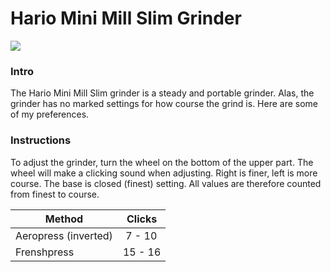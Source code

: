Hario Mini Mill Slim Grinder
===
![](https://cdn.rawgit.com/andmos/Coffee/master/img/Grinder.svg)

### Intro
The Hario Mini Mill Slim grinder is a steady and portable grinder.
Alas, the grinder has no marked settings for how course the grind is. Here are some of my preferences.

### Instructions

To adjust the grinder, turn the wheel on the bottom of the upper part. The wheel will make a clicking sound when adjusting. Right is finer, left is more course. The base is closed (finest) setting. All values are therefore counted from finest to course. 

| Method | Clicks |
| ---   | ---     |
| Aeropress (inverted) | 7 - 10 |
| Frenshpress | 15 - 16 | 
